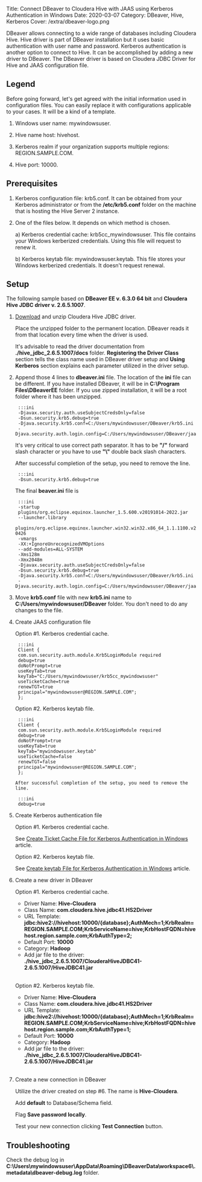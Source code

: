 Title: Connect DBeaver to Cloudera Hive with JAAS using Kerberos Authentication in Windows
Date: 2020-03-07
Category: DBeaver, Hive, Kerberos
Cover: /extra/dbeaver-logo.png

DBeaver allows connecting to a wide range of databases including Cloudera Hive. Hive driver is part of DBeaver installation but it uses basic authentication with user name and password. Kerberos authentication is another option to connect to Hive. It can be accomplished by adding a new driver to DBeaver. The DBeaver driver is based on Cloudera JDBC Driver for Hive and JAAS configuration file.

## Legend

Before going forward, let's get agreed with the initial information used in configuration files. You can easily replace it with configurations applicable to your cases. It will be a kind of a template.

1. Windows user name: mywindowsuser.

2. Hive name host: hivehost.

3. Kerberos realm if your organization supports multiple regions: REGION.SAMPLE.COM.

4. Hive port: 10000.


## Prerequisites

1. Kerberos configuration file: krb5.conf. It can be obtained from your Kerberos administrator or from the **/etc/krb5.conf** folder on the machine that is hosting the Hive Server 2 instance.

2. One of the files below. It depends on which method is chosen.

    a) Kerberos credential cache: krb5cc_mywindowsuser. This file contains your Windows kerberized credentials. Using this file will request to renew it.

    b) Kerberos keytab file: mywindowsuser.keytab. This file stores your Windows kerberized credentials. It doesn't request renewal.

## Setup

The following sample based on **DBeaver EE v. 6.3.0 64 bit** and **Cloudera Hive JDBC driver v. 2.6.5.1007**.

1. [Download](https://www.cloudera.com/downloads/connectors/hive/jdbc/2-6-5.html) and unzip Cloudera Hive JDBC driver. 

    Place the unzipped folder to the permanent location. DBeaver reads it from that location every time when the driver is used.

    It's advisable to read the driver documentation from **./hive_jdbc_2.6.5.1007/docs** folder. **Registering the Driver Class** section tells the class name used in DBeaver driver setup and **Using Kerberos** section explains each parameter utilized in the driver setup.

2. Append those 4 lines to **dbeaver.ini** file. The location of the **ini** file can be different. If you have installed DBeaver, it will be in **C:\Program Files\DBeaverEE** folder. If you use zipped installation, it will be a root folder where it has been unzipped.

        :::ini
        -Djavax.security.auth.useSubjectCredsOnly=false
        -Dsun.security.krb5.debug=true
        -Djava.security.krb5.conf=C:/Users/mywindowsuser/DBeaver/krb5.ini
        -Djava.security.auth.login.config=C:/Users/mywindowsuser/DBeaver/jaas.conf

    It's very critical to use correct path separator. It has to be **"/"** forward slash character or you have to use **"\\\"** double back slash characters.

    After successful completion of the setup, you need to remove the line.

        :::ini
        -Dsun.security.krb5.debug=true

    The final **beaver.ini** file is

        :::ini
        -startup
        plugins/org.eclipse.equinox.launcher_1.5.600.v20191014-2022.jar
        --launcher.library
        plugins/org.eclipse.equinox.launcher.win32.win32.x86_64_1.1.1100.v20190907-0426
        -vmargs
        -XX:+IgnoreUnrecognizedVMOptions
        --add-modules=ALL-SYSTEM
        -Xms128m
        -Xmx2048m
        -Djavax.security.auth.useSubjectCredsOnly=false
        -Dsun.security.krb5.debug=true
        -Djava.security.krb5.conf=C:/Users/mywindowsuser/DBeaver/krb5.ini
        -Djava.security.auth.login.config=C:/Users/mywindowsuser/DBeaver/jaas.conf

3. Move **krb5.conf** file with new **krb5.ini** name to **C:/Users/mywindowsuser/DBeaver** folder. You don't need to do any changes to the file.

4. Create JAAS configuration file
    
    Option #1. Kerberos credential cache.

        :::ini
        Client {
        com.sun.security.auth.module.Krb5LoginModule required
        debug=true
        doNotPrompt=true
        useKeyTab=true
        keyTab="C:/Users/mywindowsuser/krb5cc_mywindowsuser"
        useTicketCache=true
        renewTGT=true
        principal="mywindowsuser@REGION.SAMPLE.COM";
        };

    Option #2. Kerberos keytab file.

        :::ini
        Client {
        com.sun.security.auth.module.Krb5LoginModule required
        debug=true
        doNotPrompt=true
        useKeyTab=true
        keyTab="mywindowsuser.keytab"
        useTicketCache=false
        renewTGT=false
        principal="mywindowsuser@REGION.SAMPLE.COM";
        };

       After successful completion of the setup, you need to remove the line.

        :::ini
        debug=true

5. Create Kerberos authentication file
    
    Option #1. Kerberos credential cache.
    
    See [Create Ticket Cache File for Kerberos Authentication in Windows]({filename}/articles/create-ticket-cache-file-for-kerberos-authentication-in-windows.md) article.

    Option #2. Kerberos keytab file.
    
    See [Create keytab File for Kerberos Authentication in Windows]({filename}/articles/create-keytab-file-for-kerberos-authentication-in-windows.md) article.

6. Create a new driver in DBeaver

    Option #1. Kerberos credential cache.

    * Driver Name: **Hive-Cloudera**
    * Class Name: **com.cloudera.hive.jdbc41.HS2Driver**
    * URL Template: **jdbc:hive2://hivehost:10000/{database};AuthMech=1;KrbRealm=REGION.SAMPLE.COM;KrbServiceName=hive;KrbHostFQDN=hivehost.region.sample.com;KrbAuthType=2;**
    * Default Port: **10000**
    * Category: **Hadoop**
    * Add jar file to the driver: **./hive_jdbc_2.6.5.1007/ClouderaHiveJDBC41-2.6.5.1007/HiveJDBC41.jar**<br><br>

    Option #2. Kerberos keytab file.

    * Driver Name: **Hive-Cloudera**
    * Class Name: **com.cloudera.hive.jdbc41.HS2Driver**
    * URL Template: **jdbc:hive2://hivehost:10000/{database};AuthMech=1;KrbRealm=REGION.SAMPLE.COM;KrbServiceName=hive;KrbHostFQDN=hivehost.region.sample.com;KrbAuthType=1;**
    * Default Port: **10000**
    * Category: **Hadoop**
    * Add jar file to the driver: **./hive_jdbc_2.6.5.1007/ClouderaHiveJDBC41-2.6.5.1007/HiveJDBC41.jar**<br><br>

7. Create a new connection in DBeaver

    Utilize the driver created on step #6. The name is **Hive-Cloudera**. 

    Add **default** to Database/Schema field.

    Flag **Save password locally**.

    Test your new connection clicking **Test Connection** button.

## Troubleshooting

Check the debug log in **C:\Users\mywindowsuser\AppData\Roaming\DBeaverData\workspace6\\.metadata\dbeaver-debug.log** folder.
